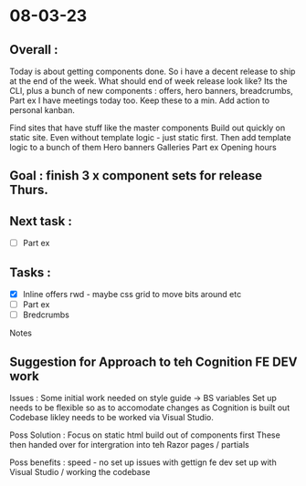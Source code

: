 # 08-03-23

## Overall :
Today is about getting components done. So i have a decent release to ship at the end of the week.
What should end of week release look like?
Its the CLI, plus a bunch of new components :  offers, hero banners, breadcrumbs, Part ex
I have meetings today too. Keep these to a min.
Add action to personal kanban.

Find sites that have stuff like the master components
Build out quickly on static site. Even without template logic - just static first.
Then add template logic to a bunch of them
Hero banners
Galleries
Part ex
Opening hours


## Goal : finish 3 x component sets for release Thurs.

## Next task :
- [ ] Part ex

## Tasks :
- [x] Inline offers rwd - maybe css grid to move bits around etc
- [ ] Part ex
- [ ] Bredcrumbs

Notes

## Suggestion for Approach to teh Cognition FE DEV work

Issues :
Some initial work needed on style guide -> BS variables
Set up needs to be flexible so as to accomodate changes as Cognition is built out
Codebase likley needs to be worked via Visual Studio.

Poss Solution :
Focus on static html build out of components first
These then handed over for intergration into teh Razor pages / partials

Poss benefits :
speed - no set up issues with gettign fe dev set up with Visual Studio / working the codebase
